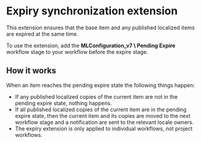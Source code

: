 # Expiry synchronization extension

This extension ensures that the base item and any published localized items are expired at the same time.

To use the extension, add the **MLConfiguration\_v7 \\ Pending Expire** workflow stage to your workflow before the expire stage.

## How it works

When an item reaches the pending expire state the following things happen:

-   If any published localized copies of the current item are not in the pending expire state, nothing happens.
-   If all published localized copies of the current item are in the pending expire state, then the current item and its copies are moved to the next workflow stage and a notification are sent to the relevant locale owners.
-   The expiry extension is only applied to individual workflows, not project workflows.


